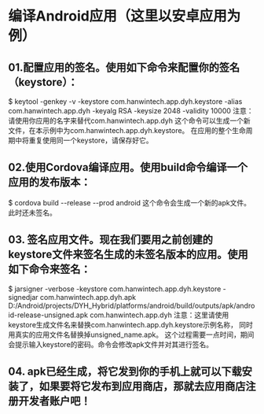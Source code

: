 # 编译Android应用（这里以安卓应用为例）
## 01.配置应用的签名。使用如下命令来配置你的签名（keystore）：
$ keytool -genkey -v -keystore com.hanwintech.app.dyh.keystore -alias com.hanwintech.app.dyh -keyalg RSA -keysize 2048 -validity 10000
注意：请使用你应用的名字来替代com.hanwintech.app.dyh 
          这个命令可以生成一个新文件，在本示例中为com.hanwintech.app.dyh.keystore。
          在应用的整个生命周期中将重复使用同一个keystore，请保存好它。
## 02.使用Cordova编译应用。使用build命令编译一个应用的发布版本：
$ cordova build --release --prod android
这个命令会生成一个新的apk文件。此时还未签名。
## 03. 签名应用文件。现在我们要用之前创建的keystore文件来签名生成的未签名版本的应用。使用如下命令来签名：
$ jarsigner -verbose -keystore com.hanwintech.app.dyh.keystore -signedjar com.hanwintech.app.dyh.apk D:/Android/projects/DYH_Hybrid/platforms/android/build/outputs/apk/android-release-unsigned.apk com.hanwintech.app.dyh
注意：这里请使用keystore生成文件名来替换com.hanwintech.app.dyh.keystore示例名称，
          同时用真实的应用文件名替换掉unsigned_name.apk。
          这个过程需要一点时间，期间会提示输入keystore的密码。命令会修改apk文件并对其进行签名。
## 04. apk已经生成，将它发到你的手机上就可以下载安装了，如果要将它发布到应用商店，那就去应用商店注册开发者账户吧！
